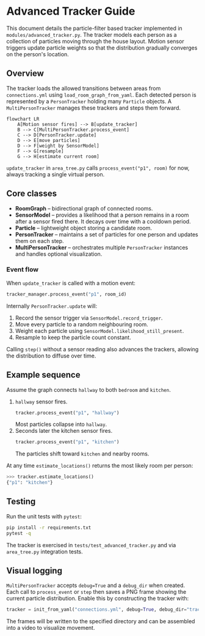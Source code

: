 # Advanced Tracker Guide

This document details the particle-filter based tracker implemented in
`modules/advanced_tracker.py`. The tracker models each person as a
collection of particles moving through the house layout. Motion sensor
triggers update particle weights so that the distribution gradually
converges on the person's location.

## Overview

The tracker loads the allowed transitions between areas from
`connections.yml` using `load_room_graph_from_yaml`. Each detected person
is represented by a `PersonTracker` holding many `Particle` objects. A
`MultiPersonTracker` manages these trackers and steps them forward.

```
flowchart LR
    A[Motion sensor fires] --> B[update_tracker]
    B --> C[MultiPersonTracker.process_event]
    C --> D[PersonTracker.update]
    D --> E[move particles]
    D --> F[weight by SensorModel]
    F --> G[resample]
    G --> H[estimate current room]
```

`update_tracker` in `area_tree.py` calls `process_event("p1", room)` for
now, always tracking a single virtual person.

## Core classes

- **RoomGraph** – bidirectional graph of connected rooms.
- **SensorModel** – provides a likelihood that a person remains in a room
  after a sensor fired there. It decays over time with a cooldown period.
- **Particle** – lightweight object storing a candidate room.
- **PersonTracker** – maintains a set of particles for one person and
  updates them on each step.
- **MultiPersonTracker** – orchestrates multiple `PersonTracker`
  instances and handles optional visualization.

### Event flow

When `update_tracker` is called with a motion event:

```python
tracker_manager.process_event("p1", room_id)
```

Internally `PersonTracker.update` will:

1. Record the sensor trigger via `SensorModel.record_trigger`.
2. Move every particle to a random neighbouring room.
3. Weight each particle using `SensorModel.likelihood_still_present`.
4. Resample to keep the particle count constant.

Calling `step()` without a sensor reading also advances the trackers,
allowing the distribution to diffuse over time.

## Example sequence

Assume the graph connects `hallway` to both `bedroom` and `kitchen`.

1. `hallway` sensor fires.
   ```python
   tracker.process_event("p1", "hallway")
   ```
   Most particles collapse into `hallway`.
2. Seconds later the kitchen sensor fires.
   ```python
   tracker.process_event("p1", "kitchen")
   ```
   The particles shift toward `kitchen` and nearby rooms.

At any time `estimate_locations()` returns the most likely room per
person:

```python
>>> tracker.estimate_locations()
{"p1": "kitchen"}
```

## Testing

Run the unit tests with `pytest`:

```bash
pip install -r requirements.txt
pytest -q
```

The tracker is exercised in `tests/test_advanced_tracker.py` and via
`area_tree.py` integration tests.

## Visual logging

`MultiPersonTracker` accepts `debug=True` and a `debug_dir` when created.
Each call to `process_event` or `step` then saves a PNG frame showing the
current particle distribution. Enable this by constructing the tracker
with:

```python
tracker = init_from_yaml("connections.yml", debug=True, debug_dir="tracker_debug")
```

The frames will be written to the specified directory and can be
assembled into a video to visualize movement.
